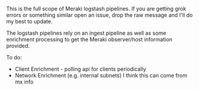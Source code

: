 This is the full scope of Meraki logstash pipelines.  If you are getting grok errors or something similar open an issue, 
drop the raw message and I'll do my best to update.

The logstash pipelines rely on an ingest pipeline as well as some enrichment processing to get the Meraki observer/host 
information provided.

To do:
+ Client Enrichment - polling api for clients periodically
+ Network Enrichment (e.g. internal subnets) I think this can come from mx info

